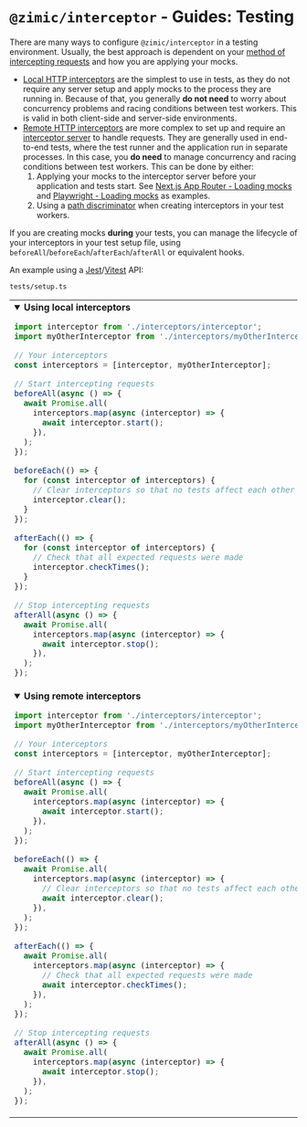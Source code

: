 # `@zimic/interceptor` - Guides: Testing

There are many ways to configure `@zimic/interceptor` in a testing environment. Usually, the best approach is dependent
on your [method of intercepting requests](getting‐started‐interceptor#4-choose-your-method-to-intercept-requests) and
how you are applying your mocks.

- [Local HTTP interceptors](getting‐started‐interceptor#local-http-interceptors) are the simplest to use in tests, as
  they do not require any server setup and apply mocks to the process they are running in. Because of that, you
  generally **do not need** to worry about concurrency problems and racing conditions between test workers. This is
  valid in both client-side and server-side environments.
- [Remote HTTP interceptors](getting‐started‐interceptor#remote-http-interceptors) are more complex to set up and
  require an [interceptor server](cli‐zimic‐server) to handle requests. They are generally used in end-to-end tests,
  where the test runner and the application run in separate processes. In this case, you **do need** to manage
  concurrency and racing conditions between test workers. This can be done by either:
  1. Applying your mocks to the interceptor server before your application and tests start. See
     [Next.js App Router - Loading mocks](../../examples/zimic-interceptor-with-next-js-app/README.md#loading-mocks) and
     [Playwright - Loading mocks](../../examples/zimic-interceptor-with-playwright/README.md#loading-mocks) as examples.
  2. Using a [path discriminator](api‐zimic‐interceptor‐http#path-discriminators-in-remote-http-interceptors) when
     creating interceptors in your test workers.

If you are creating mocks **during** your tests, you can manage the lifecycle of your interceptors in your test setup
file, using `beforeAll`/`beforeEach`/`afterEach`/`afterAll` or equivalent hooks.

An example using a [Jest](https://jestjs.io)/[Vitest](https://vitest.dev) API:

`tests/setup.ts`

<table><tr><td width="900px" valign="top"><details open><summary><b>Using local interceptors</b></summary>

```ts
import interceptor from './interceptors/interceptor';
import myOtherInterceptor from './interceptors/myOtherInterceptor';

// Your interceptors
const interceptors = [interceptor, myOtherInterceptor];

// Start intercepting requests
beforeAll(async () => {
  await Promise.all(
    interceptors.map(async (interceptor) => {
      await interceptor.start();
    }),
  );
});

beforeEach(() => {
  for (const interceptor of interceptors) {
    // Clear interceptors so that no tests affect each other
    interceptor.clear();
  }
});

afterEach(() => {
  for (const interceptor of interceptors) {
    // Check that all expected requests were made
    interceptor.checkTimes();
  }
});

// Stop intercepting requests
afterAll(async () => {
  await Promise.all(
    interceptors.map(async (interceptor) => {
      await interceptor.stop();
    }),
  );
});
```

</details></td></tr><tr></tr><tr><td width="900px" valign="top"><details open><summary><b>Using remote interceptors</b></summary>

```ts
import interceptor from './interceptors/interceptor';
import myOtherInterceptor from './interceptors/myOtherInterceptor';

// Your interceptors
const interceptors = [interceptor, myOtherInterceptor];

// Start intercepting requests
beforeAll(async () => {
  await Promise.all(
    interceptors.map(async (interceptor) => {
      await interceptor.start();
    }),
  );
});

beforeEach(() => {
  await Promise.all(
    interceptors.map(async (interceptor) => {
      // Clear interceptors so that no tests affect each other
      await interceptor.clear();
    }),
  );
});

afterEach(() => {
  await Promise.all(
    interceptors.map(async (interceptor) => {
      // Check that all expected requests were made
      await interceptor.checkTimes();
    }),
  );
});

// Stop intercepting requests
afterAll(async () => {
  await Promise.all(
    interceptors.map(async (interceptor) => {
      await interceptor.stop();
    }),
  );
});
```

</details></td></tr></table>

